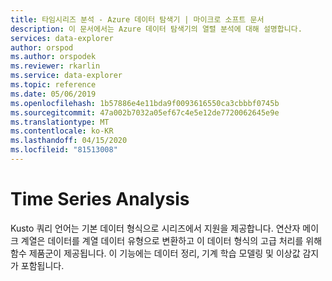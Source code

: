```yaml
---
title: 타임시리즈 분석 - Azure 데이터 탐색기 | 마이크로 소프트 문서
description: 이 문서에서는 Azure 데이터 탐색기의 열렬 분석에 대해 설명합니다.
services: data-explorer
author: orspod
ms.author: orspodek
ms.reviewer: rkarlin
ms.service: data-explorer
ms.topic: reference
ms.date: 05/06/2019
ms.openlocfilehash: 1b57886e4e11bda9f0093616550ca3cbbbf0745b
ms.sourcegitcommit: 47a002b7032a05ef67c4e5e12de7720062645e9e
ms.translationtype: MT
ms.contentlocale: ko-KR
ms.lasthandoff: 04/15/2020
ms.locfileid: "81513008"
---
```

# <a name="time-series-analysis"></a>Time Series Analysis 

Kusto 쿼리 언어는 기본 데이터 형식으로 시리즈에서 지원을 제공합니다.
연산자 메이크 계열은 데이터를 계열 데이터 유형으로 변환하고 이 데이터 형식의 고급 처리를 위해 함수 제품군이 제공됩니다. 이 기능에는 데이터 정리, 기계 학습 모델링 및 이상값 감지가 포함됩니다.